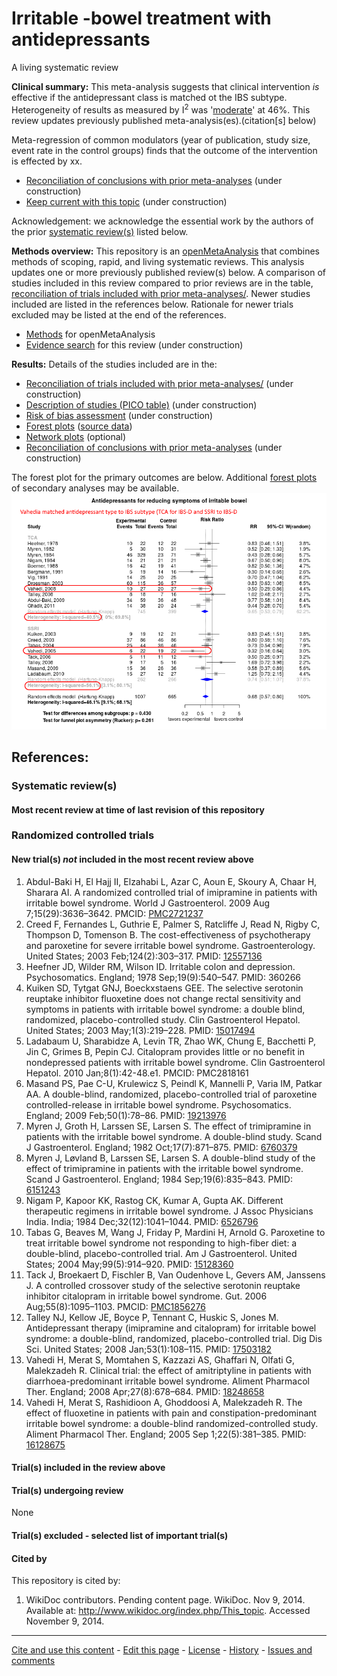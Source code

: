 Irritable -bowel treatment with antidepressants
============================================
A living systematic review

**Clinical summary:** This meta-analysis suggests that clinical intervention *is* effective if the antidepressant class is matched ot the IBS subtype. Heterogeneity of results as measured by I<sup>2</sup> was '[moderate](http://handbook-5-1.cochrane.org/chapter_9/9_5_2_identifying_and_measuring_heterogeneity.htm)' at 46%. This review updates previously published meta-analysis(es).(citation[s] below)

Meta-regression of common modulators (year of publication, study size, event rate in the control groups) finds that the outcome of the intervention is effected by xx.
* [Reconciliation of conclusions with prior meta-analyses](files/reconciliation-tables/Reconciliation%20of%20conclusions.pdf) (under construction)
* [Keep current with this topic](files/searching/Keep-up.md) (under construction)

Acknowledgement: we acknowledge the essential work by the authors of the prior [systematic review(s)](#systematic-reviews) listed below.

**Methods overview:** This repository is an [openMetaAnalysis](https://openmetaanalysis.github.io/) that combines methods of scoping, rapid, and living systematic reviews.  This analysis updates one or more previously published review(s) below. A comparison of studies included in this review compared to prior reviews are in the table, [reconciliation of trials included with prior meta-analyses/](files/reconciliation-tables/Reconciliation%20of%20studies.pdf). Newer studies included are listed in the references below. Rationale for newer trials excluded may be listed at the end of the references. 
* [Methods](http://openmetaanalysis.github.io/methods.html) for openMetaAnalysis
* [Evidence search](files/searching/evidence-search.md) for this review (under construction)

**Results:** Details of the studies included are in the:
* [Reconciliation of trials included with prior meta-analyses/](files/reconciliation-tables/Reconciliation%20of%20studies.pdf) (under construction)
* [Description of studies (PICO table)](files/study-details/table-pico.pdf) (under construction)
* [Risk of bias assessment](files/study-details/table-bias.pdf) (under construction)
* [Forest plots](../master/files/forest-plots) ([source data](files/data))
* [Network plots](../master/files/network) (optional)
* [Reconciliation of conclusions with prior meta-analyses](files/reconciliation-tables/Reconciliation%20of%20conclusions.pdf) (under construction)

The forest plot for the primary outcomes are below. Additional [forest plots](files/forest-plots) of secondary analyses may be available. 
![Principle results](files/forest-plots/Outcome-Primary.png)

<!--
The meta-regression for the primary outcomes are below. Additional [meta-regressions](files/metaregression) of secondary analyses may be available. 
![Principle results for benefit](files/metaregression/Outcome-Primary.png "Principle results for benefit]")

The GRADE Profile is below. ![GRADE Profile](files/GRADE-profiles/Summary-of-findings-table.png "GRADE Profile")
-->

References:
----------------------------------

### Systematic review(s)
#### Most recent review at time of last revision of this repository


### Randomized controlled trials
#### New trial(s) *not* included in the most recent review above
1. Abdul-Baki H, El Hajj II, Elzahabi L, Azar C, Aoun E, Skoury A, Chaar H, Sharara AI. A randomized controlled trial of imipramine in patients with irritable bowel  syndrome. World J Gastroenterol. 2009 Aug 7;15(29):3636–3642. PMCID: [PMC2721237](http://pubmed.gov/PMC2721237)
2. Creed F, Fernandes L, Guthrie E, Palmer S, Ratcliffe J, Read N, Rigby C, Thompson D, Tomenson B. The cost-effectiveness of psychotherapy and paroxetine for severe irritable bowel  syndrome. Gastroenterology. United States; 2003 Feb;124(2):303–317. PMID: [12557136](http://pubmed.gov/12557136)
3. Heefner JD, Wilder RM, Wilson ID. Irritable colon and depression. Psychosomatics. England; 1978 Sep;19(9):540–547. PMID: 360266
4. Kuiken SD, Tytgat GNJ, Boeckxstaens GEE. The selective serotonin reuptake inhibitor fluoxetine does not change rectal  sensitivity and symptoms in patients with irritable bowel syndrome: a double blind,  randomized, placebo-controlled study. Clin Gastroenterol Hepatol. United States; 2003 May;1(3):219–228. PMID: [15017494](http://pubmed.gov/15017494)
5. Ladabaum U, Sharabidze A, Levin TR, Zhao WK, Chung E, Bacchetti P, Jin C, Grimes B, Pepin CJ. Citalopram provides little or no benefit in nondepressed patients with irritable  bowel syndrome. Clin Gastroenterol Hepatol. 2010 Jan;8(1):42-48.e1. PMCID: PMC2818161
6. Masand PS, Pae C-U, Krulewicz S, Peindl K, Mannelli P, Varia IM, Patkar AA. A double-blind, randomized, placebo-controlled trial of paroxetine  controlled-release in irritable bowel syndrome. Psychosomatics. England; 2009 Feb;50(1):78–86. PMID: [19213976](http://pubmed.gov/19213976)
7. Myren J, Groth H, Larssen SE, Larsen S. The effect of trimipramine in patients with the irritable bowel syndrome. A  double-blind study. Scand J Gastroenterol. England; 1982 Oct;17(7):871–875. PMID: [6760379](http://pubmed.gov/6760379)
8. Myren J, Løvland B, Larssen SE, Larsen S. A double-blind study of the effect of trimipramine in patients with the irritable  bowel syndrome. Scand J Gastroenterol. England; 1984 Sep;19(6):835–843. PMID: [6151243](http://pubmed.gov/6151243)
9. Nigam P, Kapoor KK, Rastog CK, Kumar A, Gupta AK. Different therapeutic regimens in irritable bowel syndrome. J Assoc Physicians India. India; 1984 Dec;32(12):1041–1044. PMID: [6526796](http://pubmed.gov/6526796)
10. Tabas G, Beaves M, Wang J, Friday P, Mardini H, Arnold G. Paroxetine to treat irritable bowel syndrome not responding to high-fiber diet: a  double-blind, placebo-controlled trial. Am J Gastroenterol. United States; 2004 May;99(5):914–920. PMID: [15128360](http://pubmed.gov/15128360)
11. Tack J, Broekaert D, Fischler B, Van Oudenhove L, Gevers AM, Janssens J. A controlled crossover study of the selective serotonin reuptake inhibitor  citalopram in irritable bowel syndrome. Gut. 2006 Aug;55(8):1095–1103. PMCID: [PMC1856276](http://pubmed.gov/PMC1856276)
12. Talley NJ, Kellow JE, Boyce P, Tennant C, Huskic S, Jones M. Antidepressant therapy (imipramine and citalopram) for irritable bowel syndrome: a  double-blind, randomized, placebo-controlled trial. Dig Dis Sci. United States; 2008 Jan;53(1):108–115. PMID: [17503182](http://pubmed.gov/17503182)
13. Vahedi H, Merat S, Momtahen S, Kazzazi AS, Ghaffari N, Olfati G, Malekzadeh R. Clinical trial: the effect of amitriptyline in patients with diarrhoea-predominant  irritable bowel syndrome. Aliment Pharmacol Ther. England; 2008 Apr;27(8):678–684. PMID: [18248658](http://pubmed.gov/18248658)
14. Vahedi H, Merat S, Rashidioon A, Ghoddoosi A, Malekzadeh R. The effect of fluoxetine in patients with pain and constipation-predominant  irritable bowel syndrome: a double-blind randomized-controlled study. Aliment Pharmacol Ther. England; 2005 Sep 1;22(5):381–385. PMID: [16128675](http://pubmed.gov/16128675)

#### Trial(s) included in the review above


#### Trial(s) undergoing review
None

#### Trial(s) excluded - selected list of important trial(s)

#### Cited by
This repository is cited by:

1. WikiDoc contributors. Pending content page. WikiDoc. Nov 9, 2014. Available at: http://www.wikidoc.org/index.php/This_topic. Accessed November 9, 2014. 

-------------------------------
[Cite and use this content](https://github.com/openMetaAnalysis/openMetaAnalysis.github.io/blob/master/reusing.MD)  - [Edit this page](../../edit/master/README.md) - [License](files/LICENSE.md) - [History](../../commits/master/README.md)  - 
[Issues and comments](../../issues?q=is%3Aboth+is%3Aissue)

